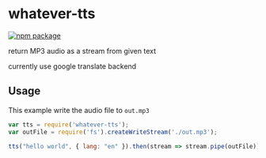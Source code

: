 # whatever-tts

[![npm package][npm-badge]][npm]

return MP3 audio as a stream from given text

currently use google translate backend

## Usage

This example write the audio file to `out.mp3`

```js
var tts = require('whatever-tts');
var outFile = require('fs').createWriteStream('./out.mp3');

tts("hello world", { lang: "en" }).then(stream => stream.pipe(outFile)).catch(console.log)

```

[npm-badge]: https://img.shields.io/npm/v/whatever-tts.png?style=flat-square
[npm]: https://www.npmjs.org/package/whatever-tts